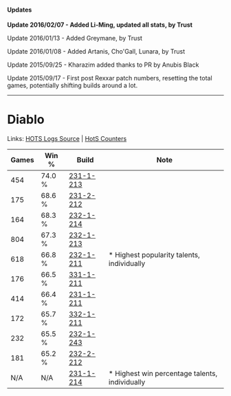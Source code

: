 #### Updates
**Update 2016/02/07 - Added Li-Ming, updated all stats, by Trust**

Update 2016/01/13 - Added Greymane, by Trust

Update 2016/01/08 - Added Artanis, Cho'Gall, Lunara, by Trust

Update 2015/09/25 - Kharazim added thanks to PR by Anubis Black

Update 2015/09/17 - First post Rexxar patch numbers, resetting the total games, potentially shifting builds around a lot.

***

# Diablo

Links: [HOTS Logs Source](https://www.hotslogs.com/Sitewide/HeroDetails?Hero=Diablo) | [HotS Counters](http://hotscounters.com/#/hero/Diablo)

Games  | Win %  | Build     | Note
-----  | -----  | -----     | ----
454    | 74.0 % | [231-1-213](http://www.heroesfire.com/hots/talent-calculator/diablo#kzgj) | 
175    | 68.6 % | [231-2-212](http://www.heroesfire.com/hots/talent-calculator/diablo#kzwK) | 
164    | 68.3 % | [232-1-214](http://www.heroesfire.com/hots/talent-calculator/diablo#l06-) | 
804    | 67.3 % | [232-1-213](http://www.heroesfire.com/hots/talent-calculator/diablo#l06z) | 
618    | 66.8 % | [232-1-211](http://www.heroesfire.com/hots/talent-calculator/diablo#l06x) | * Highest popularity talents, individually
176    | 66.5 % | [331-1-211](http://www.heroesfire.com/hots/talent-calculator/diablo#onph) | 
414    | 66.4 % | [231-1-211](http://www.heroesfire.com/hots/talent-calculator/diablo#kzgh) | 
172    | 65.7 % | [332-1-211](http://www.heroesfire.com/hots/talent-calculator/diablo#oqFx) | 
232    | 65.5 % | [232-1-243](http://www.heroesfire.com/hots/talent-calculator/diablo#l07R) | 
181    | 65.2 % | [232-2-212](http://www.heroesfire.com/hots/talent-calculator/diablo#l0Ma) | 
N/A    | N/A    | [231-1-214](http://www.heroesfire.com/hots/talent-calculator/diablo#kzgk) | * Highest win percentage talents, individually
